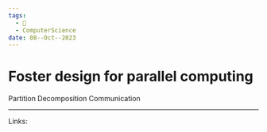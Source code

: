 ```yaml
---
tags:
  - 🌱
  - ComputerScience
date: 08--Oct--2023
---
```

# Foster design for parallel computing
Partition
Decomposition
Communication

---
Links:
